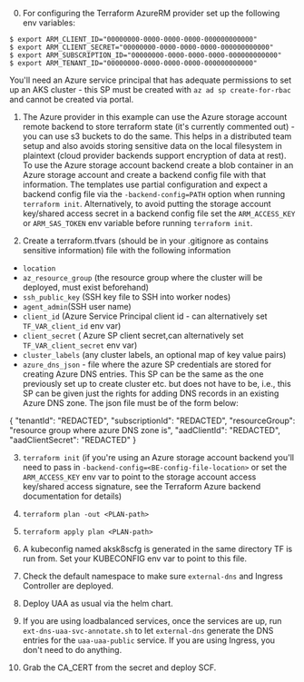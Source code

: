 0. For configuring the Terraform AzureRM provider set up the following env variables:

```
$ export ARM_CLIENT_ID="00000000-0000-0000-0000-000000000000"
$ export ARM_CLIENT_SECRET="00000000-0000-0000-0000-000000000000"
$ export ARM_SUBSCRIPTION_ID="00000000-0000-0000-0000-000000000000"
$ export ARM_TENANT_ID="00000000-0000-0000-0000-000000000000"
```
You'll need an Azure service principal that has adequate permissions to set up an AKS cluster - this SP must be created with `az ad sp create-for-rbac` and cannot be created via portal.

1. The Azure provider in this example can use the Azure storage account remote backend to store terraform state (it's currently commented out) - you can use s3 buckets to do the same. This helps in a distributed team setup and also avoids storing sensitive data on the local filesystem in plaintext (cloud provider backends support encryption of data at rest). To use the Azure storage account backend create a blob container in an Azure storage account and create a backend config file with that information. The templates use partial configuration and expect a backend config file via the `-backend-config=PATH` option when running `terraform init`. Alternatively, to avoid putting the storage account key/shared access secret in a backend config file set the `ARM_ACCESS_KEY` or `ARM_SAS_TOKEN` env variable before running `terraform init`.

2. Create a terraform.tfvars (should be in your .gitignore as contains sensitive information) file with the following information
-  `location`
-  `az_resource_group` (the resource group where the cluster will be deployed, must exist beforehand)
-  `ssh_public_key` (SSH key file to SSH into worker nodes)
-  `agent_admin`(SSH user name)
-  `client_id` (Azure Service Principal client id -  can alternatively set `TF_VAR_client_id` env var)  
-  `client_secret` ( Azure SP client secret,can alternatively set `TF_VAR_client_secret` env var)
- `cluster_labels` (any cluster labels, an optional map of key value pairs)
- `azure_dns_json` - file where the azure SP credentials are stored for creating Azure DNS entries. This SP can be the same as the one previously set up to create cluster etc. but does not have to be, i.e., this SP can be given just the rights for adding DNS records in an existing Azure DNS zone. The json file must be of the form below:

{
    "tenantId": "REDACTED",
    "subscriptionId": "REDACTED",
    "resourceGroup": "resource group where azure DNS zone is",
    "aadClientId": "REDACTED",
    "aadClientSecret": "REDACTED"
}

3. `terraform init`  (if you're using an Azure storage account backend you'll need to pass in `-backend-config=<BE-config-file-location>` or set the `ARM_ACCESS_KEY` env var to point to the storage account access key/shared access signature, see the Terraform Azure backend documentation for details)

4. `terraform plan -out <PLAN-path>`

5. `terraform apply plan <PLAN-path>`

6. A kubeconfig named aksk8scfg is generated in the same directory TF is run from. Set your KUBECONFIG env var to point to this file.

7. Check the default namespace to make sure `external-dns` and Ingress Controller are deployed.

8. Deploy UAA as usual via the helm chart.

9. If you are using loadbalanced services, once the services are up, run `ext-dns-uaa-svc-annotate.sh` to let `external-dns` generate the DNS entries for the `uaa-uaa-public` service. If you are using Ingress, you don't need to do anything.

10. Grab the CA_CERT from the secret and deploy SCF. 
  